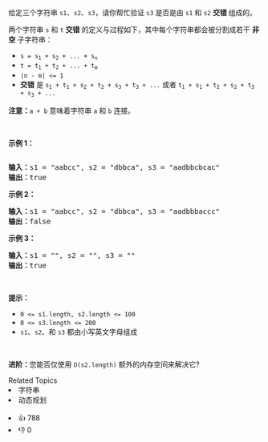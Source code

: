 <p>给定三个字符串&nbsp;<code>s1</code>、<code>s2</code>、<code>s3</code>，请你帮忙验证&nbsp;<code>s3</code>&nbsp;是否是由&nbsp;<code>s1</code>&nbsp;和&nbsp;<code>s2</code><em> </em><strong>交错 </strong>组成的。</p>

<p>两个字符串 <code>s</code> 和 <code>t</code> <strong>交错</strong> 的定义与过程如下，其中每个字符串都会被分割成若干 <strong>非空</strong> 子字符串：</p>

<ul> 
 <li><code>s = s<sub>1</sub> + s<sub>2</sub> + ... + s<sub>n</sub></code></li> 
 <li><code>t = t<sub>1</sub> + t<sub>2</sub> + ... + t<sub>m</sub></code></li> 
 <li><code>|n - m| &lt;= 1</code></li> 
 <li><strong>交错</strong> 是 <code>s<sub>1</sub> + t<sub>1</sub> + s<sub>2</sub> + t<sub>2</sub> + s<sub>3</sub> + t<sub>3</sub> + ...</code> 或者 <code>t<sub>1</sub> + s<sub>1</sub> + t<sub>2</sub> + s<sub>2</sub> + t<sub>3</sub> + s<sub>3</sub> + ...</code></li> 
</ul>

<p><strong>注意：</strong><code>a + b</code> 意味着字符串 <code>a</code> 和 <code>b</code> 连接。</p>

<p>&nbsp;</p>

<p><strong>示例 1：</strong></p> 
<img alt="" src="https://assets.leetcode.com/uploads/2020/09/02/interleave.jpg" /> 
<pre>
<strong>输入：</strong>s1 = "aabcc", s2 = "dbbca", s3 = "aadbbcbcac"
<strong>输出：</strong>true
</pre>

<p><strong>示例 2：</strong></p>

<pre>
<strong>输入：</strong>s1 = "aabcc", s2 = "dbbca", s3 = "aadbbbaccc"
<strong>输出：</strong>false
</pre>

<p><strong>示例 3：</strong></p>

<pre>
<strong>输入：</strong>s1 = "", s2 = "", s3 = ""
<strong>输出：</strong>true
</pre>

<p>&nbsp;</p>

<p><strong>提示：</strong></p>

<ul> 
 <li><code>0 &lt;= s1.length, s2.length &lt;= 100</code></li> 
 <li><code>0 &lt;= s3.length &lt;= 200</code></li> 
 <li><code>s1</code>、<code>s2</code>、和 <code>s3</code> 都由小写英文字母组成</li> 
</ul>

<p>&nbsp;</p>

<p><strong>进阶：</strong>您能否仅使用 <code>O(s2.length)</code> 额外的内存空间来解决它?</p>

<div><div>Related Topics</div><div><li>字符串</li><li>动态规划</li></div></div><br><div><li>👍 788</li><li>👎 0</li></div>